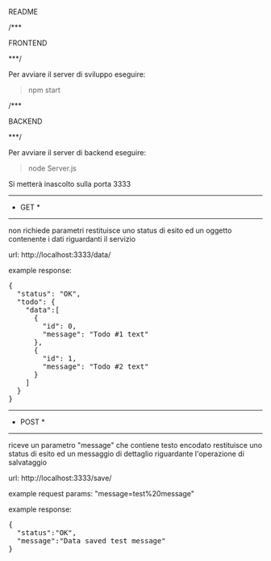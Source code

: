 README




/***

FRONTEND

***/





Per avviare il server di sviluppo eseguire:

  > npm start






/***

BACKEND

***/





Per avviare il server di backend eseguire:

  > node Server.js

Si metterà inascolto sulla porta 3333


*******
* GET *
*******

non richiede parametri
restituisce uno status di esito ed un oggetto contenente i dati riguardanti il servizio

url: http://localhost:3333/data/

example response: 
<pre>
{
  "status": "OK",
  "todo": {
    "data":[
      {
        "id": 0,
        "message": "Todo #1 text"
      },
      {
        "id": 1,
        "message": "Todo #2 text"
      }
    ]
  }
}
</pre>

********
* POST *
********

riceve un parametro "message" che contiene testo encodato
restituisce uno status di esito ed un messaggio di dettaglio riguardante l'operazione di salvataggio

url: http://localhost:3333/save/

example request params: "message=test%20message"

example response: 
<pre>
{
  "status":"OK",
  "message":"Data saved test message"
}
</pre>
